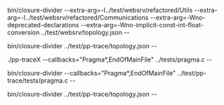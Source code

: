 bin/closure-divider --extra-arg=-I../test/websrv/refactored/Utils --extra-arg=-I../test/websrv/refactored/Communications --extra-arg=-Wno-deprecated-declarations --extra-arg=-Wno-implicit-const-int-float-conversion ../test/websrv/topology.json --

bin/closure-divider ../test/pp-trace/topology.json --

./pp-traceX  --callbacks="Pragma*,EndOfMainFile" ../tests/pragma.c  --

bin/closure-divider --callbacks="Pragma*,EndOfMainFile" ../test/pp-trace/tests/pragma.c --

bin/closure-divider ../test/pp-trace/topology.json --